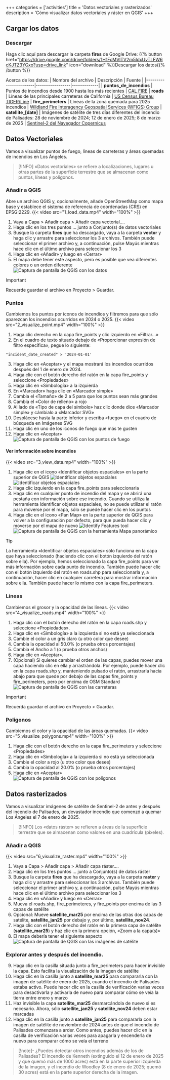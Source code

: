 +++
categories = ['activities']
title = 'Datos vectoriales y rasterizados'
description = 'Cómo visualizar datos vectoriales y ráster en QGIS'
+++

## Cargar los datos

### Descargar
Haga clic aquí para descargar la carpeta **fires** de Google Drive:
{{% button href="https://drive.google.com/drive/folders/1H1FcMVlTV2m5IdxUvTLFW6cKJTZ3YGxo?usp=drive_link" icon="download" %}}Descargar los datos{{% /button %}}

Acerca de los datos:
| Nombre del archivo | Descripción | Fuente |
|-----------------------|-----------------|-------------|
| **puntos_de_incendios** | Puntos de incendios desde 1900 hasta los más recientes | [CAL FIRE](https://www.fire.ca.gov/incidents)
| **roads** | Líneas de las principales carreteras de California | [US Census Bureau TIGER/Line](https://www.census.gov/geographies/mapping-files/time-series/geo/tiger-line-file.html)
| **fire_perimeters** | Líneas de la zona quemada para 2025 incendios | [Wildland Fire Interagency Geospatial Services (WFIGS) Group](https://hub-calfire-forestry.hub.arcgis.com/datasets/CALFIRE-Forestry::wfigs-2025-wildfire-perimeters)
| **satellite_[date]** | Imágenes de satélite de tres días diferentes del incendio de Palisades: 28 de noviembre de 2024; 12 de enero de 2025; 8 de marzo de 2025 | [Sentinel-2 del Navegador Copernicus](https://browser.dataspace.copernicus.eu/)

## Datos Vectoriales
Vamos a visualizar puntos de fuego, líneas de carreteras y áreas quemadas de incendios en Los Ángeles.

> [!INFO]
> «Datos vectoriales» se refiere a localizaciones, lugares u otras partes de la superficie terrestre que se almacenan como puntos, líneas y polígonos.

### Añadir a QGIS
Abre un archivo QGIS y, opcionalmente, añade OpenStreetMap como mapa base y establece el sistema de referencia de coordenadas (CRS) en EPSG:2229.
{{< video src="1_load_data.mp4" width="100%" >}}
1. Vaya a Capa > Añadir capa > Añadir capa vectorial....
2. Haga clic en los tres puntos ... junto a Conjunto(s) de datos vectoriales
3. Busque la carpeta **fires** que ha descargado, vaya a la carpeta **vector** y haga clic y arrastre para seleccionar los 3 archivos. También puede seleccionar el primer archivo y, a continuación, pulse Mayús mientras hace clic en el último archivo para seleccionar los 3
4. Haga clic en «Añadir» y luego en «Cerrar»
5. El mapa debe tener este aspecto, pero es posible que vea diferentes colores o un orden diferente
![Captura de pantalla de QGIS con los datos](load_data.png)

> [!IMPORTANT]
> Recuerde guardar el archivo en Proyecto > Guardar.

### Puntos
Cambiemos los puntos por iconos de incendios y filtremos para que sólo aparezcan los incendios ocurridos en 2024 o 2025.
{{< video src="2_visualize_point.mp4" width="100%" >}}
1. Haga clic derecho en la capa fire_points y clic izquierdo en «Filtrar...»
2. En el cuadro de texto situado debajo de «Proporcionar expresión de filtro específica», pegue lo siguiente: 
```
"incident_date_created" > '2024-01-01'
```
3. Haga clic en «Aceptar» y el mapa mostrará los incendios ocurridos después del 1 de enero de 2024.
4. Haga clic con el botón derecho del ratón en la capa fire_points y seleccione «Propiedades»
5. Haga clic en «Simbología» a la izquierda
6. En «Marcador» haga clic en «Marcador simple»
7. Cambia el «Tamaño» de 2 a 5 para que los puntos sean más grandes
8. Cambia el «Color de relleno» a rojo
9. Al lado de «Tipo de capa del símbolo» haz clic donde dice «Marcador simple» y cámbialo a «Marcador SVG»
10. Desplácese hasta la parte inferior y escriba «fuego» en el cuadro de búsqueda en Imágenes SVG
11. Haga clic en uno de los iconos de fuego que más te gusten
12. Haga clic en «Aceptar»
![Captura de pantalla de QGIS con los puntos de fuego](fire_points.png)

#### Ver información sobre incendios
{{< video src="3_view_data.mp4" width="100%" >}}
1. Haga clic en el icono «Identificar objetos espaciales» en la parte superior de QGIS ![Identificar objetos espaciales](id_icon.png)
![Identificar objetos espaciales](id_features.png)
2. Haga clic izquierdo en la capa fire_points para seleccionarla
3. Haga clic en cualquier punto de incendio del mapa y se abrirá una pestaña con información sobre ese incendio. Cuando se utiliza la herramienta Identificar objetos espaciales, no se puede utilizar el ratón para moverse por el mapa, sólo se puede hacer clic en los puntos
4. Haga clic en el icono «Pan Map» en la parte superior de QGIS para volver a la configuración por defecto, para que pueda hacer clic y moverse por el mapa de nuevo ![Identify Features tool](pan_map_icon.png)
![Captura de pantalla de QGIS con la herramienta Mapa panorámico](pan_map.png)

> [!TIP]
> La herramienta «Identificar objetos espaciales» sólo funciona en la capa que haya seleccionado (haciendo clic con el botón izquierdo del ratón sobre ella). Por ejemplo, hemos seleccionado la capa fire_points para ver más información sobre cada punto de incendio. También puede hacer clic con el botón izquierdo del ratón en roads.shp para seleccionarla y, a continuación, hacer clic en cualquier carretera para mostrar información sobre ella. También puede hacer lo mismo con la capa fire_perimeters.

### Líneas
Cambiemos el grosor y la opacidad de las líneas.
{{< video src="4_visualize_roads.mp4" width="100%" >}}
1. Haga clic con el botón derecho del ratón en la capa roads.shp y seleccione «Propiedades».
2. Haga clic en «Simbología» a la izquierda si no está ya seleccionada
3. Cambie el color a un gris claro (u otro color que desee)
4. Cambia la opacidad al 50.0% (o prueba otros porcentajes)
5. Cambia el Ancho a 1 (o prueba otros anchos)
6. Haga clic en «Aceptar».
7. (Opcional) Si quieres cambiar el orden de las capas, puedes mover una capa haciendo clic en ella y arrastrándola. Por ejemplo, puede hacer clic en la capa roads.shp y, manteniendo pulsado el ratón, arrastrarla hacia abajo para que quede por debajo de las capas fire_points y fire_perimeters, pero por encima de OSM Standard
![Captura de pantalla de QGIS con las carreteras](roads.png)

> [!IMPORTANT]
> Recuerda guardar el archivo en Proyecto > Guardar.

### Polígonos
Cambiemos el color y la opacidad de las áreas quemadas.
{{< video src="5_visualize_polygons.mp4" width="100%" >}}
1. Haga clic con el botón derecho en la capa fire_perimeters y seleccione «Propiedades»
2. Haga clic en «Simbología» a la izquierda si no está ya seleccionada
3. Cambie el color a rojo (u otro color que desee)
4. Cambia la opacidad al 20.0% (o prueba otros porcentajes)
5. Haga clic en «Aceptar»
![Captura de pantalla de QGIS con los polígonos](fire_perimeters.png)

## Datos rasterizados
Vamos a visualizar imágenes de satélite de Sentinel-2 de antes y después del incendio de Palisades, un devastador incendio que comenzó a quemar Los Ángeles el 7 de enero de 2025.

> [!INFO]
> Los «datos ráster» se refieren a áreas de la superficie terrestre que se almacenan como valores en una cuadrícula (píxeles).

### Añadir a QGIS
{{< video src="6_visualize_raster.mp4" width="100%" >}}
1. Vaya a Capa > Añadir capa > Añadir capa ráster....
2. Haga clic en los tres puntos ... junto a Conjunto(s) de datos ráster
3. Busque la carpeta **fires** que ha descargado, vaya a la carpeta **raster** y haga clic y arrastre para seleccionar los 3 archivos. También puede seleccionar el primer archivo y, a continuación, pulse Mayús mientras hace clic en el último archivo para seleccionar los 3
4. Haga clic en «Añadir» y luego en «Cerrar»
5. Mueva el roads.shp, fire_perimeteres, y fire_points por encima de las 3 capas de satélite
6. Opcional: Mueve **satellite_mar25** por encima de las otras dos capas de satélite, **satellite_jan25** por debajo y, por último, **satellite_nov24**.
7. Haga clic con el botón derecho del ratón en la primera capa de satélite (**satellite_mar25**) y haz clic en la primera opción, «Zoom a la capa(s)»
8. El mapa debería tener el siguiente aspecto
![Captura de pantalla de QGIS con las imágenes de satélite](add_raster.png)

### Explorar antes y después del incendio.
9. Haga clic en la casilla situada junto a fire_perimeters para hacer invisible la capa. Esto facilita la visualización de la imagen de satélite
10. Haga clic en la casilla junto a **satellite_mar25** para compararla con la imagen de satélite de enero de 2025, cuando el incendio de Palisades estaba activo. Puede hacer clic en la casilla de verificación varias veces para desactivarla y activarla de nuevo para comparar cómo se veía la tierra entre enero y marzo
11. Haz invisible la capa **satellite_mar25** desmarcándola de nuevo si es necesario. Ahora, sólo **satellite_jan25** y **satellite_nov24** deben estar marcadas
12. Haga clic en la casilla junto a **satellite_jan25** para compararla con la imagen de satélite de noviembre de 2024 antes de que el incendio de Palisades comenzara a arder. Como antes, puedes hacer clic en la casilla de verificación varias veces para apagarla y encenderla de nuevo para comparar cómo se veía el terreno

> [!note]- ¿Puedes detectar otros incendios además de los de Palisades?
> El incendio de Kenneth (extinguido el 12 de enero de 2025 y que quemó más de 1000 acres) está en la parte superior izquierda de la imagen, y el incendio de Woodley (8 de enero de 2025; quemó 30 acres) está en la parte superior derecha de la imagen.